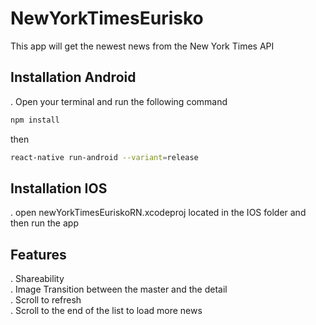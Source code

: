 # NewYorkTimesEurisko

This app will get the newest news from the New York Times API

## Installation Android

. Open your terminal and run the following command 
```bash
npm install
```
then 
```bash
react-native run-android --variant=release
```
## Installation IOS

. open newYorkTimesEuriskoRN.xcodeproj located in the IOS folder and then run the app

## Features 
 . Shareability  
 . Image Transition between the master and the detail  
 . Scroll to refresh  
 . Scroll to the end of the list to load more news  
  

 
 
